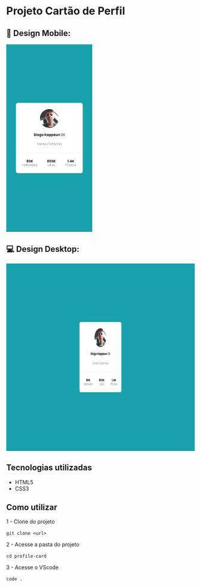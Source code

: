 # Projeto Cartão de Perfil

## 📱 Design Mobile:
<img src="./design/design-mobile.png" alt="Design mobile" height="500px">

## 💻 Design Desktop:
<img src="./design/design-desktop.png" alt="Design desktop" height="500px">

## Tecnologias utilizadas
- HTML5
- CSS3

## Como utilizar

1 - Clone do projeto
```
git clone <url>
```
2 - Acesse a pasta do projeto
```
cd profile-card
```
3 - Acesse o VScode
```
code .
